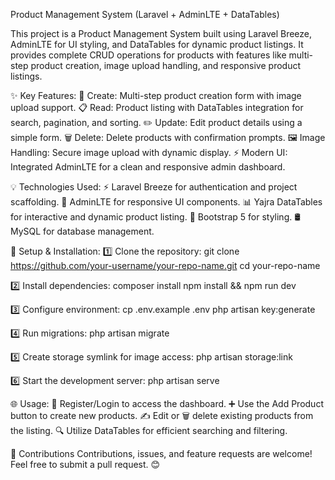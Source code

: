 Product Management System (Laravel + AdminLTE + DataTables)

This project is a Product Management System built using Laravel Breeze, AdminLTE for UI styling, and DataTables for dynamic product listings. It provides complete CRUD operations for products with features like multi-step product creation, image upload handling, and responsive product listings.

✨ Key Features:
📝 Create: Multi-step product creation form with image upload support.
📋 Read: Product listing with DataTables integration for search, pagination, and sorting.
✏️ Update: Edit product details using a simple form.
🗑️ Delete: Delete products with confirmation prompts.
🖼️ Image Handling: Secure image upload with dynamic display.
⚡ Modern UI: Integrated AdminLTE for a clean and responsive admin dashboard.

💡 Technologies Used:
⚡ Laravel Breeze for authentication and project scaffolding.
🎨 AdminLTE for responsive UI components.
📊 Yajra DataTables for interactive and dynamic product listing.
🏃 Bootstrap 5 for styling.
🛢️ MySQL for database management.

🚀 Setup & Installation:
1️⃣ Clone the repository:
git clone https://github.com/your-username/your-repo-name.git
cd your-repo-name

2️⃣ Install dependencies:
composer install
npm install && npm run dev

3️⃣ Configure environment:
cp .env.example .env
php artisan key:generate

4️⃣ Run migrations:
php artisan migrate

5️⃣ Create storage symlink for image access:
php artisan storage:link

6️⃣ Start the development server:
php artisan serve


🌐 Usage:
🔐 Register/Login to access the dashboard.
➕ Use the Add Product button to create new products.
✍️ Edit or 🗑️ delete existing products from the listing.
🔍 Utilize DataTables for efficient searching and filtering.


🎉 Contributions
Contributions, issues, and feature requests are welcome! Feel free to submit a pull request. 😊

